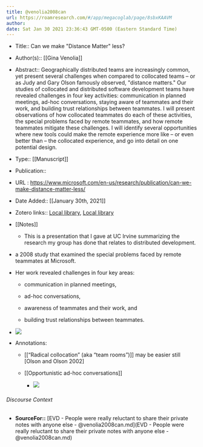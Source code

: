 ```yaml
---
title: @venolia2008can
url: https://roamresearch.com/#/app/megacoglab/page/8sbxKAAVM
author: 
date: Sat Jan 30 2021 23:36:43 GMT-0500 (Eastern Standard Time)
---
```


- Title:: Can we make "Distance Matter" less?
- Author(s):: [[Gina Venolia]]
- Abstract:: Geographically distributed teams are increasingly common, yet present several challenges when compared to collocated teams – or as Judy and Gary Olson famously observed, "distance matters." Our studies of collocated and distributed software development teams have revealed challenges in four key activities: communication in planned meetings, ad-hoc conversations, staying aware of teammates and their work, and building trust relationships between teammates. I will present observations of how collocated teammates do each of these activities, the special problems faced by remote teammates, and how remote teammates mitigate these challenges. I will identify several opportunities where new tools could make the remote experience more like – or even better than – the collocated experience, and go into detail on one potential design.
- Type:: [[Manuscript]]
- Publication::
- URL : https://www.microsoft.com/en-us/research/publication/can-we-make-distance-matter-less/
- Date Added:: [[January 30th, 2021]]
- Zotero links:: [Local library](zotero://select/groups/2451508/items/IBA8V8R4), [Local library](https://www.zotero.org/groups/2451508/items/IBA8V8R4)
- [[Notes]]

    - This is a presentation that I gave at UC Irvine summarizing the research my group has done that relates to distributed development.
- a 2008 study that examined the special problems faced by remote teammates at Microsoft.
- Her work revealed challenges in four key areas:

    - communication in planned meetings,

    - ad-hoc conversations,

    - awareness of teammates and their work, and

    - building trust relationships between teammates.
- ![](https://firebasestorage.googleapis.com/v0/b/firescript-577a2.appspot.com/o/imgs%2Fapp%2Fmegacoglab%2FaIZnOG7TYW.png?alt=media&token=f59d0401-69ad-4293-9c3c-a9064c3c052f)
- Annotations:

    - [[“Radical collocation” (aka “team rooms”)]] may be easier still [Olson and
Olson 2002]

    - [[Opportunistic ad-hoc conversations]]

        - ![](https://firebasestorage.googleapis.com/v0/b/firescript-577a2.appspot.com/o/imgs%2Fapp%2Fmegacoglab%2FY5sGAkP_Gt.png?alt=media&token=b957a9e1-1124-4dac-898a-ca42586fe736)

###### Discourse Context

- **SourceFor::** [EVD - People were really reluctant to share their private notes with anyone else - @venolia2008can.md](EVD - People were really reluctant to share their private notes with anyone else - @venolia2008can.md)

